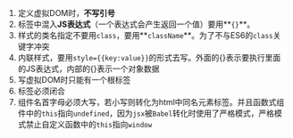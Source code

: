 1. 定义虚拟DOM时，**不写引号**
2. 标签中混入**JS表达式**（一个表达式会产生返回一个值）要用**`{}`**。
3. 样式的类名指定不要用`class`，要用**`className`**。为了不与ES6的`class`关键字冲突
4. 内联样式，要用`style={{key:value}}`的形式去写。外面的{}表示要执行里面的JS表达式，内部的{}表示一个对象数据
5. 写虚拟DOM时只能有一个根标签
6. 标签必须闭合
7. 组件名首字母必须大写，若小写则转化为html中同名元素标签。并且函数式组件中的`this`指向`undefined`，因为`jsx`被`Babel`转化时使用了严格模式，严格模式禁止自定义函数中的`this`指向`window`

